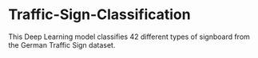 # Traffic-Sign-Classification
This Deep Learning model classifies 42 different types of signboard from the German Traffic Sign dataset. 
